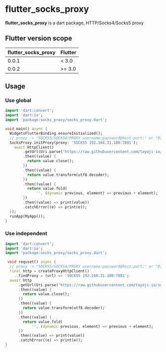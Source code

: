 # flutter_socks_proxy

**flutter_socks_proxy** is a dart package, HTTP/Socks4/Socks5 proxy

## Flutter version scope

| flutter_socks_proxy  | Flutter |
| ------------- | ------------- |
| 0.0.1 | < 3.0 |
| 0.0.2 | >= 3.0 |

## Usage

### Use global 

```dart
import 'dart:convert';
import 'dart:io';
import 'package:socks_proxy/socks_proxy.dart';

void main() async {
  WidgetsFlutterBinding.ensureInitialized();
  // proxy -> "SOCKS5/SOCKS4/PROXY username:password@host:port;" or "DIRECT"
  SocksProxy.initProxy(proxy: 'SOCKS5 192.168.31.180:7891');
    await HttpClient()
        .getUrl(Uri.parse('https://raw.githubusercontent.com/tayoji-io/socks_proxy/master/README.md'))
        .then((value) {
          return value.close();
        })
        .then((value) {
          return value.transform(utf8.decoder);
        })
        .then((value) {
          return value.fold(
              '', (dynamic previous, element) => previous + element);
        })
        .then((value) => print(value))
        .catchError((e) => print(e));
  });
  runApp(MyApp());
}
```

### Use independent
``` dart
import 'dart:convert';
import 'dart:io';
import 'package:socks_proxy/socks_proxy.dart';

 void requset() async {
  // proxy -> "SOCKS5/SOCKS4/PROXY username:password@host:port;" or "DIRECT"
  final http = createProxyHttpClient()
    ..findProxy = (url) => 'SOCKS5 192.168.31.180:7891';
  await http
      .getUrl(Uri.parse('https://raw.githubusercontent.com/tayoji-io/socks_proxy/master/README.md'))
      .then((value) {
        return value.close();
      })
      .then((value) {
        return value.transform(utf8.decoder);
      })
      .then((value) {
        return value.fold(
            '', (dynamic previous, element) => previous + element);
      })
      .then((value) => print(value))
      .catchError((e) => print(e));
}

```


